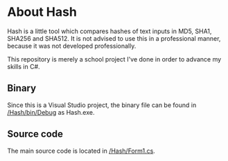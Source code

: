 # About Hash
Hash is a little tool which compares hashes of text inputs in MD5, SHA1, SHA256 and SHA512. It is not advised to use this in a professional manner, because it was not developed professionally.

This repository is merely a school project I've done in order to advance my skills in C#.

## Binary
Since this is a Visual Studio project, the binary file can be found in [/Hash/bin/Debug](https://github.com/Dinulo/hash/tree/master/Hash/bin/Debug) as Hash.exe.

## Source code
The main source code is located in [/Hash/Form1.cs](https://github.com/Dinulo/hash/blob/master/Hash/Form1.cs).
